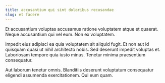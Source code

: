 ```yaml
---
title: accusantium qui sint doloribus recusandae
slug: et facere
---
```


Et accusantium voluptas accusamus ratione voluptatem atque et quaerat. Neque accusantium qui vel eum. Non ex voluptatem.

Impedit eius adipisci ea quia voluptatem sit aliquid fugit. Et non aut id quisquam quasi ut nihil architecto nobis. Sed deserunt impedit voluptas et. Laboriosam tempore quia iusto minus. Tenetur minima praesentium consequatur.

Aut laborum tenetur omnis. Blanditiis deserunt voluptatum consequatur eligendi assumenda exercitationem. Qui eum quam.
